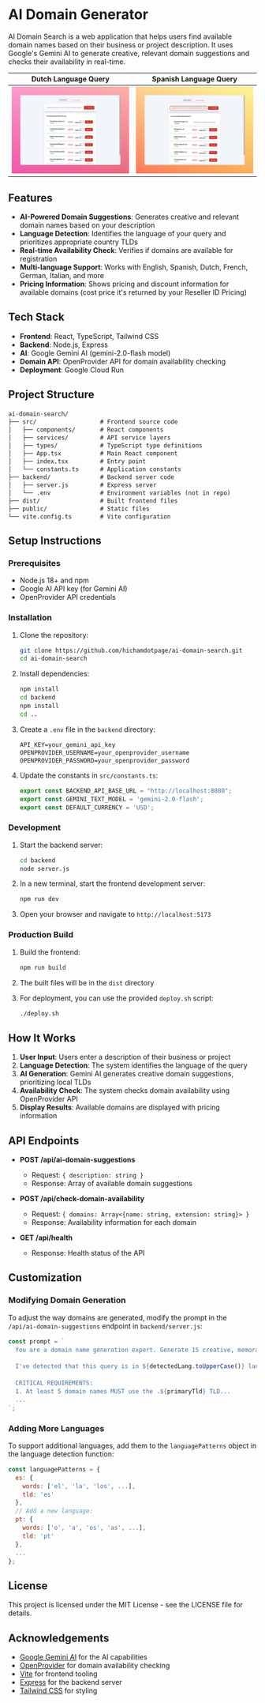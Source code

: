 # AI Domain Generator

AI Domain Search is a web application that helps users find available domain names based on their business or project description. It uses Google's Gemini AI to generate creative, relevant domain suggestions and checks their availability in real-time.

| Dutch Language Query | Spanish Language Query |
|:---------------------:|:----------------------:|
| ![AI Domain Search Screenshot - Dutch](/ai-domain-nl.jpeg) | ![AI Domain Search Screenshot - Spanish](/ai-domain-es.jpeg) |

## Features

- **AI-Powered Domain Suggestions**: Generates creative and relevant domain names based on your description
- **Language Detection**: Identifies the language of your query and prioritizes appropriate country TLDs
- **Real-time Availability Check**: Verifies if domains are available for registration
- **Multi-language Support**: Works with English, Spanish, Dutch, French, German, Italian, and more
- **Pricing Information**: Shows pricing and discount information for available domains (cost price it's returned by your Reseller ID Pricing)

## Tech Stack

- **Frontend**: React, TypeScript, Tailwind CSS
- **Backend**: Node.js, Express
- **AI**: Google Gemini AI (gemini-2.0-flash model)
- **Domain API**: OpenProvider API for domain availability checking
- **Deployment**: Google Cloud Run

## Project Structure

```
ai-domain-search/
├── src/                  # Frontend source code
│   ├── components/       # React components
│   ├── services/         # API service layers
│   ├── types/            # TypeScript type definitions
│   ├── App.tsx           # Main React component
│   ├── index.tsx         # Entry point
│   └── constants.ts      # Application constants
├── backend/              # Backend server code
│   ├── server.js         # Express server
│   └── .env              # Environment variables (not in repo)
├── dist/                 # Built frontend files
├── public/               # Static files
└── vite.config.ts        # Vite configuration
```

## Setup Instructions

### Prerequisites

- Node.js 18+ and npm
- Google AI API key (for Gemini AI)
- OpenProvider API credentials

### Installation

1. Clone the repository:
   ```bash
   git clone https://github.com/hichamdotpage/ai-domain-search.git
   cd ai-domain-search
   ```

2. Install dependencies:
   ```bash
   npm install
   cd backend
   npm install
   cd ..
   ```

3. Create a `.env` file in the `backend` directory:
   ```
   API_KEY=your_gemini_api_key
   OPENPROVIDER_USERNAME=your_openprovider_username
   OPENPROVIDER_PASSWORD=your_openprovider_password
   ```

4. Update the constants in `src/constants.ts`:
   ```typescript
   export const BACKEND_API_BASE_URL = "http://localhost:8080";
   export const GEMINI_TEXT_MODEL = 'gemini-2.0-flash';
   export const DEFAULT_CURRENCY = 'USD';
   ```

### Development

1. Start the backend server:
   ```bash
   cd backend
   node server.js
   ```

2. In a new terminal, start the frontend development server:
   ```bash
   npm run dev
   ```

3. Open your browser and navigate to `http://localhost:5173`

### Production Build

1. Build the frontend:
   ```bash
   npm run build
   ```

2. The built files will be in the `dist` directory
   
3. For deployment, you can use the provided `deploy.sh` script:
   ```bash
   ./deploy.sh
   ```

## How It Works

1. **User Input**: Users enter a description of their business or project
2. **Language Detection**: The system identifies the language of the query
3. **AI Generation**: Gemini AI generates creative domain suggestions, prioritizing local TLDs
4. **Availability Check**: The system checks domain availability using OpenProvider API
5. **Display Results**: Available domains are displayed with pricing information

## API Endpoints

- **POST /api/ai-domain-suggestions**
  - Request: `{ description: string }`
  - Response: Array of available domain suggestions

- **POST /api/check-domain-availability**
  - Request: `{ domains: Array<{name: string, extension: string}> }`
  - Response: Availability information for each domain

- **GET /api/health**
  - Response: Health status of the API

## Customization

### Modifying Domain Generation

To adjust the way domains are generated, modify the prompt in the `/api/ai-domain-suggestions` endpoint in `backend/server.js`:

```javascript
const prompt = `
  You are a domain name generation expert. Generate 15 creative, memorable domain names for: "${description}"
  
  I've detected that this query is in ${detectedLang.toUpperCase()} language. Based on this:
  
  CRITICAL REQUIREMENTS:
  1. At least 5 domain names MUST use the .${primaryTld} TLD...
  ...
`;
```

### Adding More Languages

To support additional languages, add them to the `languagePatterns` object in the language detection function:

```javascript
const languagePatterns = {
  es: {
    words: ['el', 'la', 'los', ...],
    tld: 'es'
  },
  // Add a new language:
  pt: {
    words: ['o', 'a', 'os', 'as', ...],
    tld: 'pt'
  },
  ...
};
```

## License

This project is licensed under the MIT License - see the LICENSE file for details.

## Acknowledgements

- [Google Gemini AI](https://ai.google.dev/gemini-api) for the AI capabilities
- [OpenProvider](https://www.openprovider.com/) for domain availability checking
- [Vite](https://vitejs.dev/) for frontend tooling
- [Express](https://expressjs.com/) for the backend server
- [Tailwind CSS](https://tailwindcss.com/) for styling


